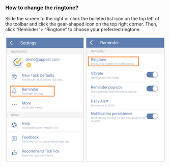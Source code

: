 ### How to change the ringtone?
Slide the screen to the right or click the bulleted list icon on the top left of the toolbar and click the gear-shaped icon on the top right corner. Then, click “Reminder”> “Ringtone” to choose your preferred ringtone.

![](../images/image2.5.5W3.png)
